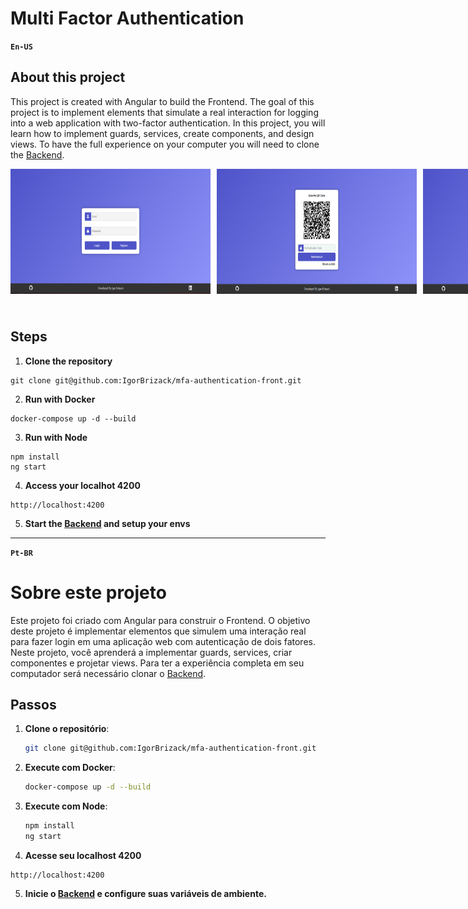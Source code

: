 # Multi Factor Authentication

**`En-US`**

## About this project

This project is created with Angular to build the Frontend. The goal of this project is to implement elements that simulate a real interaction for logging into a web application with two-factor authentication. In this project, you will learn how to implement guards, services, create components, and design views. To have the full experience on your computer you will need to clone the [Backend](https://github.com/IgorBrizack/mfa-authentication-backend).

<div style="display: flex; gap: 10px; margin-bottom: 10px">
  <img src="./src/assets/login_screen.png" alt="login_screen" width="320" height="200">
  <img src="./src/assets/qr_code_screen.png" alt="qr_screen" width="320" height="200">
  <img src="./src/assets/home_screen.png" alt="home_screen" width="320" height="200">
</div>
</br>

## Steps

1.  **Clone the repository**

```
git clone git@github.com:IgorBrizack/mfa-authentication-front.git
```

2. **Run with Docker**

```
docker-compose up -d --build
```

3. **Run with Node**

```
npm install
ng start
```
4. **Access your localhot 4200**
```
http://localhost:4200
```
5. **Start the [Backend](https://github.com/IgorBrizack/mfa-authentication-backend) and setup your envs**

---

**`Pt-BR`**

# Sobre este projeto

Este projeto foi criado com Angular para construir o Frontend. O objetivo deste projeto é implementar elementos que simulem uma interação real para fazer login em uma aplicação web com autenticação de dois fatores. Neste projeto, você aprenderá a implementar guards, services, criar componentes e projetar views. Para ter a experiência completa em seu computador será necessário clonar o [Backend](https://github.com/IgorBrizack/mfa-authentication-backend).

## Passos

1. **Clone o repositório**:

   ```bash
   git clone git@github.com:IgorBrizack/mfa-authentication-front.git
   ```

2. **Execute com Docker**:

   ```bash
   docker-compose up -d --build
   ```

3. **Execute com Node**:

   ```bash
   npm install
   ng start
   ```
4. **Acesse seu localhost 4200**
```
http://localhost:4200
```

5. **Inicie o [Backend](https://github.com/IgorBrizack/mfa-authentication-backend) e configure suas variáveis de ambiente.**
